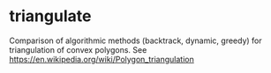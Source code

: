 triangulate
===========

Comparison of algorithmic methods (backtrack, dynamic, greedy) for triangulation of convex polygons.
See https://en.wikipedia.org/wiki/Polygon_triangulation

